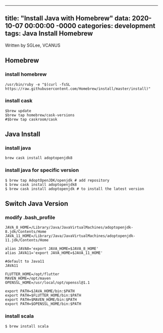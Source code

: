 
---
title: "Install Java with Homebrew"
data: 2020-10-07 00:00:00 -0000
categories: development 
tags: Java Install Homebrew
---

Written by SGLee, VCANUS

## Homebrew
### install homebrew
```
/usr/bin/ruby -e "$(curl -fsSL https://raw.githubusercontent.com/Homebrew/install/master/install)"
```

### install cask
```
$brew update
$brew tap homebrew/cask-versions
#$brew tap caskroom/cask
```

## Java Install
### install java
```
brew cask install adoptopenjdk8
```

### install java for specific version
```
$ brew tap AdoptOpenJDK/openjdk # add repository
$ brew cask install adoptopenjdk8
$ brew cask install adoptopenjdk # to install the latest version
```

## Switch Java Version
### modify .bash_profile
```
JAVA_8_HOME=/Library/Java/JavaVirtualMachines/adoptopenjdk-8.jdk/Contents/Home
JAVA_11_HOME=/Library/Java/JavaVirtualMachines/adoptopenjdk-11.jdk/Contents/Home

alias JAVA8='export JAVA_HOME=$JAVA_8_HOME'
alias JAVA11='export JAVA_HOME=$JAVA_11_HOME'

#default to Java11
JAVA11

FLUTTER_HOME=/opt/flutter
MAVEN_HOME=/opt/maven
OPENSSL_HOME=/usr/local/opt/openssl@1.1

export PATH=$JAVA_HOME/bin:$PATH
export PATH=$FLUTTER_HOME/bin:$PATH
export PATH=$MAVEN_HOME/bin:$PATH
export PATH=$OPENSSL_HOME/bin:$PATH
```

### install scala
```
$ brew install scala
```
